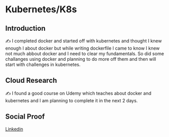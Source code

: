 # Kubernetes/K8s

## Introduction

✍️ I completed docker and started off with kubernetes and thought I knew enough I about docker but while writing dockerfile I came to know I knew not much abbout docker and I need to clear my fundamentals. So did some challanges using docker and planning to do more off them and then will start with challenges in kubernetes.

## Cloud Research

✍️ I found a good course on Udemy which teaches about docker and kubernetes and I am planning to complete it in the next 2 days.

## Social Proof

[Linkedin](https://www.linkedin.com/feed/update/urn:li:activity:7060666830092193793/)
